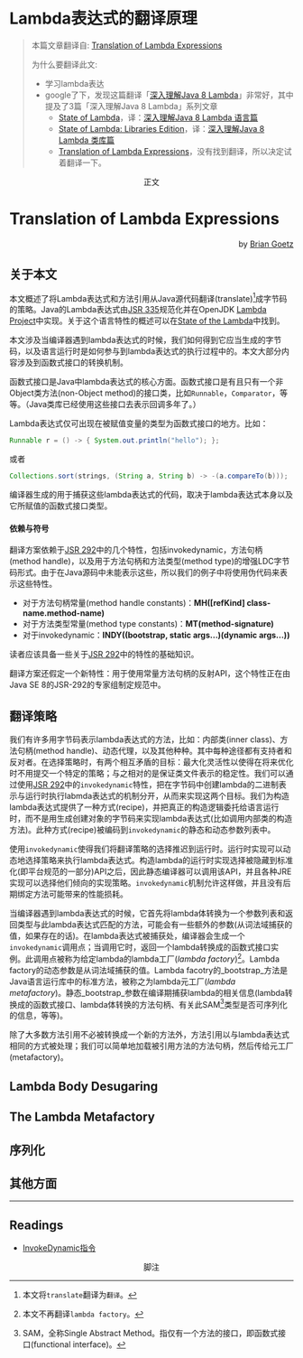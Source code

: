 # Lambda表达式的翻译原理

> 本篇文章翻译自: [Translation of Lambda Expressions](http://cr.openjdk.java.net/~briangoetz/lambda/lambda-translation.html)
>
> 为什么要翻译此文:
> * 学习lambda表达
> * google了下，发现这篇翻译「[深入理解Java 8 Lambda](http://zh.lucida.me/blog/java-8-lambdas-insideout-language-features/)」非常好，其中提及了3篇「深入理解Java 8 Lambda」系列文章
>   * [State of Lambda](http://cr.openjdk.java.net/~briangoetz/lambda/lambda-state-final.html)，译：[深入理解Java 8 Lambda 语言篇](http://zh.lucida.me/blog/java-8-lambdas-insideout-language-features/)
>   * [State of Lambda: Libraries Edition](http://cr.openjdk.java.net/~briangoetz/lambda/lambda-libraries-final.html)，译：[深入理解Java 8 Lambda 类库篇](http://zh.lucida.me/blog/java-8-lambdas-inside-out-library-features/)
>   * [Translation of Lambda Expressions](http://cr.openjdk.java.net/~briangoetz/lambda/lambda-translation.html)，没有找到翻译，所以决定试着翻译一下。

<pre align='center'>
正文
</pre>

# Translation of Lambda Expressions

<p align='right'>
by <a href="http://www.oracle.com/us/technologies/java/briangoetzchief-188795.html">Brian Goetz</a>
</p>

## 关于本文
本文概述了将Lambda表达式和方法引用从Java源代码翻译(translate)[^1]成字节码的策略。Java的Lambda表达式由[JSR 335](http://jcp.org/en/jsr/detail?id=335)规范化并在OpenJDK [Lambda Project](http://openjdk.java.net/projects/lambda/)中实现。关于这个语言特性的概述可以在[State of the Lambda](http://cr.openjdk.java.net/~briangoetz/lambda/lambda-state-final.html)中找到。

本文涉及当编译器遇到lambda表达式的时候，我们如何得到它应当生成的字节码，以及语言运行时是如何参与到lambda表达式的执行过程中的。本文大部分内容涉及到函数式接口的转换机制。

函数式接口是Java中lambda表达式的核心方面。函数式接口是有且只有一个非Object类方法(non-Object method)的接口类，比如`Runnable`，`Comparator`，等等。（Java类库已经使用这些接口去表示回调多年了。）

Lambda表达式仅可出现在被赋值变量的类型为函数式接口的地方。比如：
```java
Runnable r = () -> { System.out.println("hello"); };
```
或者
```java
Collections.sort(strings, (String a, String b) -> -(a.compareTo(b)));
```

编译器生成的用于捕获这些lambda表达式的代码，取决于lambda表达式本身以及它所赋值的函数式接口类型。

#### 依赖与符号
翻译方案依赖于[JSR 292](http://jcp.org/en/jsr/detail?id=292)中的几个特性，包括invokedynamic，方法句柄(method handle)，以及用于方法句柄和方法类型(method type)的增强LDC字节码形式。由于在Java源码中未能表示这些，所以我们的例子中将使用伪代码来表示这些特性。

* 对于方法句柄常量(method handle constants)：**MH([refKind] class-name.method-name)**
* 对于方法类型常量(method type constants)：**MT(method-signature)**
* 对于invokedynamic：**INDY((bootstrap, static args...)(dynamic args...))**

读者应该具备一些关于[JSR 292](http://jcp.org/en/jsr/detail?id=292)中的特性的基础知识。


翻译方案还假定一个新特性：用于使用常量方法句柄的反射API，这个特性正在由Java SE 8的JSR-292的专家组制定规范中。

## 翻译策略
我们有许多用字节码表示lambda表达式的方法，比如：内部类(inner class)、方法句柄(method handle)、动态代理，以及其他种种。其中每种途径都有支持者和反对者。在选择策略时，有两个相互矛盾的目标：最大化灵活性以使得在将来优化时不用提交一个特定的策略；与之相对的是保证类文件表示的稳定性。我们可以通过使用[JSR 292](http://jcp.org/en/jsr/detail?id=292)中的`invokedynamic`特性，把在字节码中创建lambda的二进制表示与运行时执行labmda表达式的机制分开，从而来实现这两个目标。我们为构造lambda表达式提供了一种方式(recipe)，并把真正的构造逻辑委托给语言运行时，而不是用生成创建对象的字节码来实现lambda表达式(比如调用内部类的构造方法)。此种方式(recipe)被编码到`invokedynamic`的静态和动态参数列表中。

使用`invokedynamic`使得我们将翻译策略的选择推迟到运行时。运行时实现可以动态地选择策略来执行lambda表达式。构造lambda的运行时实现选择被隐藏到标准化(即平台规范的一部分)API之后，因此静态编译器可以调用该API，并且各种JRE实现可以选择他们倾向的实现策略。`invokedynamic`机制允许这样做，并且没有后期绑定方法可能带来的性能损耗。

当编译器遇到lambda表达式的时候，它首先将lambda体转换为一个参数列表和返回类型与此lambda表达式匹配的方法，可能会有一些额外的参数(从词法域捕获的值，如果存在的话)。在lambda表达式被捕获处，编译器会生成一个`invokedynamic`调用点；当调用它时，返回一个lambda转换成的函数式接口实例。此调用点被称为给定lambda的lambda工厂(_lambda factory_)[^2]。Lambda factory的动态参数是从词法域捕获的值。Lambda facotry的_bootstrap_方法是Java语言运行库中的标准方法，被称之为lambda元工厂(_lambda metafactory_)。静态_bootstrap_参数在编译期捕获lambda的相关信息(lambda转换成的函数式接口、lambda体转换的方法句柄、有关此SAM[^3]类型是否可序列化的信息，等等)。

除了大多数方法引用不必被转换成一个新的方法外，方法引用以与lambda表达式相同的方式被处理；我们可以简单地加载被引用方法的方法句柄，然后传给元工厂(metafactory)。

## Lambda Body Desugaring


## The Lambda Metafactory

## 序列化

## 其他方面

---

## Readings

* [InvokeDynamic指令](http://blog.csdn.net/zxhoo/article/details/38387141)

<pre align='center'>
脚注
</pre>

[^1]: 本文将`translate`翻译为`翻译`。
[^2]: 本文不再翻译`lambda factory`。
[^3]: SAM，全称Single Abstract Method。指仅有一个方法的接口，即函数式接口(functional interface)。
